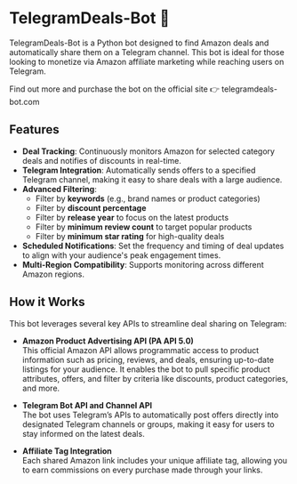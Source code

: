 # TelegramDeals-Bot 🛒
TelegramDeals-Bot is a Python bot designed to find Amazon deals and automatically share them on a Telegram channel. This bot is ideal for those looking to monetize via Amazon affiliate marketing while reaching users on Telegram.

Find out more and purchase the bot on the official site 👉 telegramdeals-bot.com

## Features

- **Deal Tracking**: Continuously monitors Amazon for selected category deals and notifies of discounts in real-time.
- **Telegram Integration**: Automatically sends offers to a specified Telegram channel, making it easy to share deals with a large audience.
- **Advanced Filtering**:
  - Filter by **keywords** (e.g., brand names or product categories)
  - Filter by **discount percentage**
  - Filter by **release year** to focus on the latest products
  - Filter by **minimum review count** to target popular products
  - Filter by **minimum star rating** for high-quality deals
- **Scheduled Notifications**: Set the frequency and timing of deal updates to align with your audience's peak engagement times.
- **Multi-Region Compatibility**: Supports monitoring across different Amazon regions.


## How it Works

This bot leverages several key APIs to streamline deal sharing on Telegram:

- **Amazon Product Advertising API (PA API 5.0)**  
   This official Amazon API allows programmatic access to product information such as pricing, reviews, and deals, ensuring up-to-date listings for your audience. It enables the bot to pull specific product attributes, offers, and filter by criteria like discounts, product categories, and more.

- **Telegram Bot API and Channel API**  
   The bot uses Telegram’s APIs to automatically post offers directly into designated Telegram channels or groups, making it easy for users to stay informed on the latest deals.

- **Affiliate Tag Integration**  
   Each shared Amazon link includes your unique affiliate tag, allowing you to earn commissions on every purchase made through your links.
